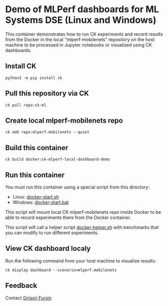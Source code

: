 ﻿# Demo of MLPerf dashboards for ML Systems DSE (Linux and Windows)

This container demonstrates how to run CK experiments and record results 
from the Docker in the local "mlperf-mobilenets" repository on the host machine
to be processed in Jupyter notebooks or visualized using CK dashboards.

## Install CK
```
python3 -m pip install ck
```

## Pull this repository via CK
```
ck pull repo:ck-ml
```

## Create local mlperf-mobilenets repo
```
ck add repo:mlperf-mobilenets --quiet
```

## Build this container
```
ck build docker:ck-mlperf-local-dashboard-demo
```

## Run this container

You must run this container using a special script from this directory:
* Linux: [docker-start.sh](docker-start.sh)
* Windows: [docker-start.bat](docker-start.bat)

This script will mount local CK mlperf-mobilenets repo inside Docker
to be able to record experiments there from the Docker container.

This script will call a helper script [docker-helper.sh](docker-helper.sh) 
with benchmarks that you can modify to run different experiments.

## View CK dashboard localy

Run the following command from your host machine to visualize results:
```
ck display dashboard --scenario=mlperf.mobilenets
```

## Feedback

Contact [Grigori Fursin](https://cKnowledge.io/@gfursin)
